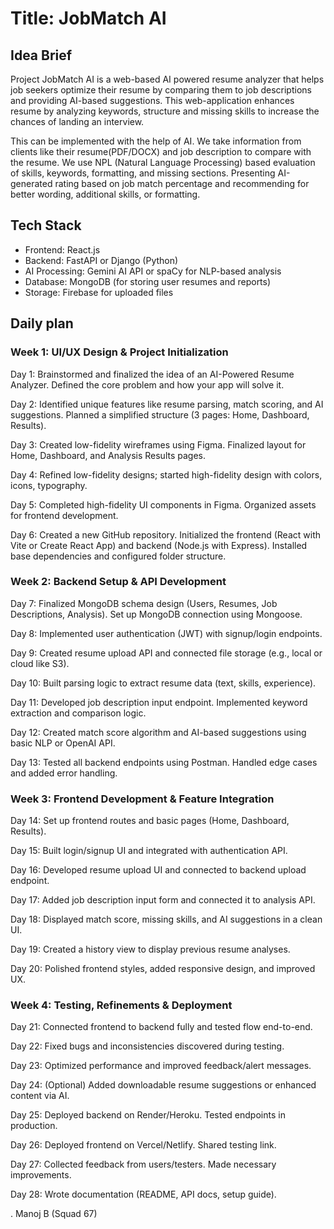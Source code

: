 # Title: JobMatch AI

## Idea Brief

Project JobMatch AI is a web-based AI powered resume analyzer that helps job seekers optimize their resume by comparing them to job descriptions and providing AI-based suggestions. This web-application enhances resume by analyzing keywords, structure and missing skills to increase the chances of landing an interview.

This can be implemented with the help of AI. We take information from clients like their resume(PDF/DOCX) and job description to compare with the resume. We use NPL (Natural Language Processing) based evaluation of skills, keywords, formatting, and missing sections. Presenting AI-generated rating based on job match percentage and recommending for better wording, additional skills, or formatting.

## Tech Stack
- Frontend: React.js 
- Backend: FastAPI or Django (Python)
- AI Processing: Gemini AI API or spaCy for NLP-based analysis
- Database: MongoDB (for storing user resumes and reports)
- Storage: Firebase for uploaded files

## Daily plan
### Week 1: UI/UX Design & Project Initialization

Day 1:
Brainstormed and finalized the idea of an AI-Powered Resume Analyzer.
Defined the core problem and how your app will solve it.

Day 2:
Identified unique features like resume parsing, match scoring, and AI suggestions.
Planned a simplified structure (3 pages: Home, Dashboard, Results).

Day 3:
Created low-fidelity wireframes using Figma.
Finalized layout for Home, Dashboard, and Analysis Results pages.

Day 4:
Refined low-fidelity designs; started high-fidelity design with colors, icons, typography.

Day 5:
Completed high-fidelity UI components in Figma.
Organized assets for frontend development.

Day 6:
Created a new GitHub repository.
Initialized the frontend (React with Vite or Create React App) and backend (Node.js with Express).
Installed base dependencies and configured folder structure.

### Week 2: Backend Setup & API Development

Day 7:
Finalized MongoDB schema design (Users, Resumes, Job Descriptions, Analysis).
Set up MongoDB connection using Mongoose.

Day 8:
Implemented user authentication (JWT) with signup/login endpoints.

Day 9:
Created resume upload API and connected file storage (e.g., local or cloud like S3).

Day 10:
Built parsing logic to extract resume data (text, skills, experience).

Day 11:
Developed job description input endpoint.
Implemented keyword extraction and comparison logic.

Day 12:
Created match score algorithm and AI-based suggestions using basic NLP or OpenAI API.

Day 13:
Tested all backend endpoints using Postman.
Handled edge cases and added error handling.

### Week 3: Frontend Development & Feature Integration

Day 14:
Set up frontend routes and basic pages (Home, Dashboard, Results).

Day 15:
Built login/signup UI and integrated with authentication API.

Day 16:
Developed resume upload UI and connected to backend upload endpoint.

Day 17:
Added job description input form and connected it to analysis API.

Day 18:
Displayed match score, missing skills, and AI suggestions in a clean UI.

Day 19:
Created a history view to display previous resume analyses.

Day 20:
Polished frontend styles, added responsive design, and improved UX.

### Week 4: Testing, Refinements & Deployment

Day 21:
Connected frontend to backend fully and tested flow end-to-end.

Day 22:
Fixed bugs and inconsistencies discovered during testing.

Day 23:
Optimized performance and improved feedback/alert messages.

Day 24:
(Optional) Added downloadable resume suggestions or enhanced content via AI.

Day 25:
Deployed backend on Render/Heroku. Tested endpoints in production.

Day 26:
Deployed frontend on Vercel/Netlify. Shared testing link.

Day 27:
Collected feedback from users/testers. Made necessary improvements.

Day 28:
Wrote documentation (README, API docs, setup guide).



. Manoj B (Squad 67)